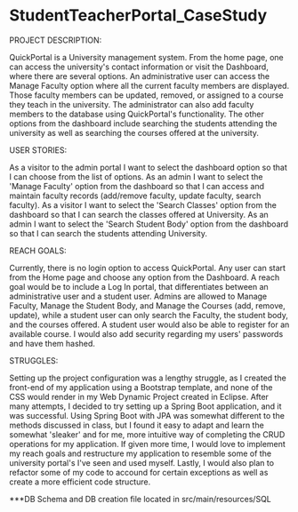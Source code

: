 # StudentTeacherPortal_CaseStudy

PROJECT DESCRIPTION:

QuickPortal is a University management system.  From the home page, one can access the university's contact information or visit the Dashboard, where there are several options.  An administrative user can access the Manage Faculty option where all the current faculty members are displayed.  Those faculty members can be updated, removed, or assigned to a course they teach in the university.  The administrator can also add faculty members to the database using QuickPortal's functionality.  The other options from the dashboard include searching the students attending the university as well as searching the courses offered at the university.

USER STORIES:

As a visitor to the admin portal I want to select the dashboard option so that I can choose from the list of options.
As an admin I want to select the 'Manage Faculty' option from the dashboard so that I can access and maintain faculty records (add/remove faculty, update faculty, search faculty).
As a visitor I want to select the 'Search Classes' option from the dashboard so that I can search the classes offered at University.
As an admin I want to select the 'Search Student Body' option from the dashboard so that I can search the students attending University.

REACH GOALS:

Currently, there is no login option to access QuickPortal.  Any user can start from the Home page and choose any option from the Dashboard.  A reach goal would be to include a Log In portal, that differentiates between an administrative user and a student user.  Admins are allowed to Manage Faculty, Manage the Student Body, and Manage the Courses (add, remove, update), while a student user can only search the Faculty, the student body, and the courses offered.  A student user would also be able to register for an available course.  I would also add security regarding my users' passwords and have them hashed.

STRUGGLES:

Setting up the project configuration was a lengthy struggle, as I created the front-end of my application using a Bootstrap template, and none of the CSS would render in my Web Dynamic Project created in Eclipse.  After many attempts, I decided to try setting up a Spring Boot application, and it was successful.  Using Spring Boot with JPA was somewhat different to the methods discussed in class, but I found it easy to adapt and learn the somewhat 'sleaker' and for me, more intuitive way of completing the CRUD operations for my application.  If given more time, I would love to implement my reach goals and restructure my application to resemble some of the university portal's I've seen and used myself.  Lastly, I would also plan to refactor some of my code to accound for certain exceptions as well as create a more efficient code structure.

***DB Schema and DB creation file located in src/main/resources/SQL
